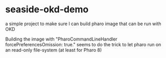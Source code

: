 # seaside-okd-demo
a simple project to make sure I can build pharo image that can be run with OKD

Building the image with "PharoCommandLineHandler forcePreferencesOmission: true." seems to do the trick to let pharo run on an read-only file-system (at least for Pharo 8)	
